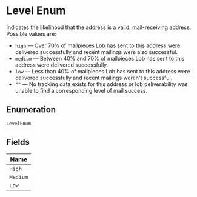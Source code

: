 
# Level Enum

Indicates the likelihood that the address is a valid, mail-receiving address. Possible values are:

- `high` — Over 70% of mailpieces Lob has sent to this address were delivered successfully and recent mailings were also successful.
- `medium` — Between 40% and 70% of mailpieces Lob has sent to this address were delivered successfully.
- `low` — Less than 40% of mailpieces Lob has sent to this address were delivered successfully and recent mailings weren't successful.
- `""` — No tracking data exists for this address or lob deliverability was unable to find a corresponding level of mail success.

## Enumeration

`LevelEnum`

## Fields

| Name |
|  --- |
| `High` |
| `Medium` |
| `Low` |

